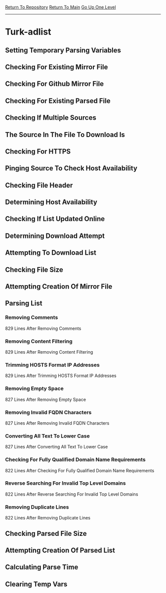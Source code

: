 [Return To Repository](https://github.com/deathbybandaid/piholeparser/)
[Return To Main](https://github.com/deathbybandaid/piholeparser/blob/master/RecentRunLogs/Mainlog.md)
[Go Up One Level](https://github.com/deathbybandaid/piholeparser/blob/master/RecentRunLogs/TopLevelScripts/30-Processing-External-Blacklists.md)
____________________________________
# Turk-adlist
## Setting Temporary Parsing Variables
## Checking For Existing Mirror File
## Checking For Github Mirror File
## Checking For Existing Parsed File
## Checking If Multiple Sources
## The Source In The File To Download Is
## Checking For HTTPS
## Pinging Source To Check Host Availability
## Checking File Header
## Determining Host Availability
## Checking If List Updated Online
## Determining Download Attempt
## Attempting To Download List
## Checking File Size
## Attempting Creation Of Mirror File
## Parsing List
### Removing Comments
829 Lines After Removing Comments
### Removing Content Filtering
829 Lines After Removing Content Filtering
### Trimming HOSTS Format IP Addresses
829 Lines After Trimming HOSTS Format IP Addresses
### Removing Empty Space
827 Lines After Removing Empty Space
### Removing Invalid FQDN Characters
827 Lines After Removing Invalid FQDN Characters
### Converting All Text To Lower Case
827 Lines After Converting All Text To Lower Case
### Checking For Fully Qualified Domain Name Requirements
822 Lines After Checking For Fully Qualified Domain Name Requirements
### Reverse Searching For Invalid Top Level Domains
822 Lines After Reverse Searching For Invalid Top Level Domains
### Removing Duplicate Lines
822 Lines After Removing Duplicate Lines
## Checking Parsed File Size
## Attempting Creation Of Parsed List
## Calculating Parse Time
## Clearing Temp Vars
